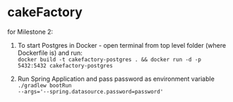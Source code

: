 # cakeFactory

for Milestone 2:

1) To start Postgres in Docker - open terminal from top level folder (where Dockerfile is) and run:  
<code>docker build -t cakefactory-postgres . && docker run -d -p 5432:5432 cakefactory-postgres</code>

2) Run Spring Application and pass password as environment variable  
<code>./gradlew bootRun --args='--spring.datasource.password=password'</code>
